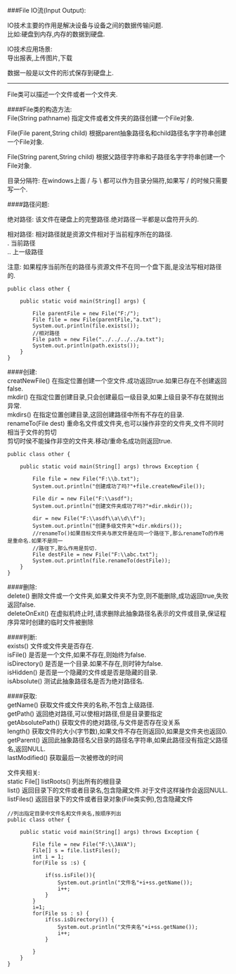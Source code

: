 ###File
IO流(Input Output):  

IO技术主要的作用是解决设备与设备之间的数据传输问题.  
比如:硬盘到内存,内存的数据到硬盘.  

IO技术应用场景:  
导出报表,上传图片,下载

数据一般是以文件的形式保存到硬盘上.  
***
File类可以描述一个文件或者一个文件夹.  

####File类的构造方法:  
File(String pathname) 指定文件或者文件夹的路径创建一个File对象.  

File(File parent,String child) 根据parent抽象路径名和child路径名字字符串创建一个File对象.  

File(String parent,String child) 根据父路径字符串和子路径名字字符串创建一个File对象.  

目录分隔符: 在windows上面 / 与 \ 都可以作为目录分隔符,如果写 / 的时候只需要写一个.  

####路径问题:  

绝对路径: 该文件在硬盘上的完整路径.绝对路径一半都是以盘符开头的.  

相对路径: 相对路径就是资源文件相对于当前程序所在的路径.  
. 当前路径  
.. 上一级路径  

注意: 如果程序当前所在的路径与资源文件不在同一个盘下面,是没法写相对路径的.  


```
public class other {
	
	public static void main(String[] args) {
		
		File parentFile = new File("F:/");
		File file = new File(parentFile,"a.txt");
		System.out.println(file.exists());
		//相对路径
		File path = new File("../../../../a.txt");
		System.out.println(path.exists());
	}
}
```
####创建:  
creatNewFile() 在指定位置创建一个空文件.成功返回true.如果已存在不创建返回false.  
mkdir()  在指定位置创建目录,只会创建最后一级目录,如果上级目录不存在就抛出异常.  
mkdirs() 在指定位置创建目录,这回创建路径中所有不存在的目录.  
renameTo(File dest) 重命名文件或文件夹,也可以操作非空的文件夹,文件不同时相当于文件的剪切  
剪切时侯不能操作非空的文件夹.移动/重命名成功则返回true.  
```
public class other {
	
	public static void main(String[] args) throws Exception {
		
		File file = new File("F:\\b.txt");
		System.out.println("创建成功了吗?"+file.createNewFile());
		
		File dir = new File("F:\\asdf");
		System.out.println("创建文件夹成功了吗?"+dir.mkdir());
		
		dir = new File("F:\\asdf\\a\\d\\f");
		System.out.println("创建多级文件夹"+dir.mkdirs());
		//renameTo()如果目标文件夹与原文件是在同一个路径下,那么renameTo的作用是重命名.如果不是同一
		//路径下,那么作用是剪切.  
		File destFile = new File("F:\\abc.txt");
		System.out.println(file.renameTo(destFile));
	}
}
```
####删除:  
delete() 删除文件或一个文件夹,如果文件夹不为空,则不能删除,成功返回true,失败返回false.  
deleteOnExit() 在虚拟机终止时,请求删除此抽象路径名表示的文件或目录,保证程序异常时创建的临时文件被删除  

####判断:  
exists() 文件或文件夹是否存在.  
isFile() 是否是一个文件,如果不存在,则始终为false.  
isDirectory() 是否是一个目录.如果不存在,则时钟为false.  
isHidden() 是否是一个隐藏的文件或是否是隐藏的目录.  
isAbsolute() 测试此抽象路径名是否为绝对路径名.  
	
####获取:  
getName() 获取文件或文件夹的名称,不包含上级路径.  
getPath() 返回绝对路径,可以使相对路径,但是目录要指定  
getAbsolutePath() 获取文件的绝对路径,与文件是否存在没关系  
length() 获取文件的大小(字节数),如果文件不存在则返回0,如果是文件夹也返回0.  
getParent() 返回此抽象路径名父目录的路径名字符串,如果此路径没有指定父路径名,返回NULL.  
lastModified() 获取最后一次被修改的时间  

文件夹相关:  
static File[] listRoots() 列出所有的根目录  
list() 返回目录下的文件或者目录名,包含隐藏文件.对于文件这样操作会返回NULL.  
listFiles() 返回目录下的文件或者目录对象(File类实例),包含隐藏文件  

```
//列出指定目录中文件名和文件夹名,按顺序列出
public class other {
	
	public static void main(String[] args) throws Exception {
		
		File file = new File("F:\\JAVA");
		File[] s = file.listFiles();
		int i = 1;
		for(File ss :s) {
			
			if(ss.isFile()){
				System.out.println("文件名"+i+ss.getName());
				i++;
			}
		}
		i=1;
		for(File ss : s) {
			if(ss.isDirectory()) {
				System.out.println("文件夹名"+i+ss.getName());
				i++;
			}

		}
	}
}
```

